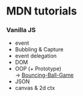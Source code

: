 # MDN tutorials

### Vanilla JS
 - event
 - Bubbling & Capture
 - event delegation
 - DOM
 - OOP (+ Prototype) 
   <br>
   -> <a href="https://1wooseok.github.io/MDN/oop/bouncing-balls/index.html">Bouncing-Ball-Game</a>
 - JSON
 - canvas & 2d ctx

